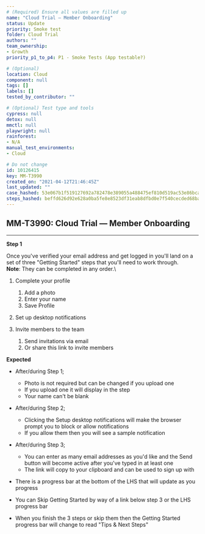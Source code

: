```yaml
---
# (Required) Ensure all values are filled up
name: "Cloud Trial — Member Onboarding"
status: Update
priority: Smoke test
folder: Cloud Trial
authors: ""
team_ownership:
- Growth
priority_p1_to_p4: P1 - Smoke Tests (App testable?)

# (Optional)
location: Cloud
component: null
tags: []
labels: []
tested_by_contributor: ""

# (Optional) Test type and tools
cypress: null
detox: null
mmctl: null
playwright: null
rainforest:
- N/A
manual_test_environments:
- Cloud

# Do not change
id: 10126415
key: MM-T3990
created_on: "2021-04-12T21:46:45Z"
last_updated: ""
case_hashed: 53e067b1f519127692a782478e389055a488475ef810d519ac53e86bca1b471bb2284234d404c1f5011cc97333398024
steps_hashed: beffd626d92e628a0ba5fe8e8523df31eab8dfbd0e7f540cecded68ba6535a22fb72d837209f90042e772261f4d862a8
---
```


<!-- (Auto-generated) Based on frontmatter's "key" and "name" -->

## MM-T3990: Cloud Trial — Member Onboarding

---

**Step 1**

Once you've verified your email address and get logged in you'll land on a set of three "Getting Started" steps that you'll need to work through.\
**Note**: They can be completed in any order.\\

1. Complete your profile

   1. Add a photo
   2. Enter your name
   3. Save Profile

2. Set up desktop notifications

3. Invite members to the team

   1. Send invitations via email
   2. Or share this link to invite members

**Expected**

- After/during Step 1;

  - Photo is not required but can be changed if you upload one
  - If you upload one it will display in the step
  - Your name can't be blank

- After/during Step 2;

  - Clicking the Setup desktop notifications will make the browser prompt you to block or allow notifications
  - If you allow them then you will see a sample notification

- After/during Step 3;

  - You can enter as many email addresses as you'd like and the Send button will become active after you've typed in at least one
  - The link will copy to your clipboard and can be used to sign up with

- There is a progress bar at the bottom of the LHS that will update as you progress

- You can Skip Getting Started by way of a link below step 3 or the LHS progress bar

- When you finish the 3 steps or skip them then the Getting Started progress bar will change to read "Tips & Next Steps"
